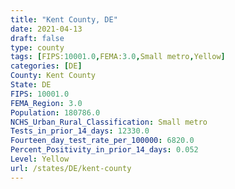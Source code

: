 ```yaml
---
title: "Kent County, DE"
date: 2021-04-13
draft: false
type: county
tags: [FIPS:10001.0,FEMA:3.0,Small metro,Yellow]
categories: [DE]
County: Kent County
State: DE
FIPS: 10001.0
FEMA_Region: 3.0
Population: 180786.0
NCHS_Urban_Rural_Classification: Small metro
Tests_in_prior_14_days: 12330.0
Fourteen_day_test_rate_per_100000: 6820.0
Percent_Positivity_in_prior_14_days: 0.052
Level: Yellow
url: /states/DE/kent-county
---
```



